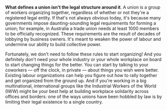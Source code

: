 **What defines a union isn't the legal structure around it**. A union is a group
of workers organizing together, regardless of whether or not they're a
registered legal entity. If that's not always obvious today, it's because many
governments impose daunting-sounding legal requirements for forming a union; for
example, in Australia a trade union needs at least 1000 members to be officially
recognized. These requirements are the result of decades of lobbying by business
owners. It's meant to weaken the power of labour and undermine our ability to
build collective power.

Fortunately, we don't need to follow these rules to start organizing! And you
definitely don't need your whole industry or your whole workplace on board to
start changing things for the better. You can start by talking to your coworkers
— off the clock, in private — about things you wish were better. Existing labour
organizations can help you figure out how to rally together and get organized
from the ground up. And if you're working in a big multinational, international
groups like the Industrial Workers of the World (IWW) might be your best help at
building workplace solidarity across offices and borders: one of the ways unions
have been hobbled by law is by limiting their legal existence to a single
country.

